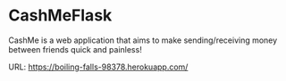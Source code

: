 # CashMeFlask
CashMe is a web application that aims to make sending/receiving money between friends quick and painless!

URL: https://boiling-falls-98378.herokuapp.com/
